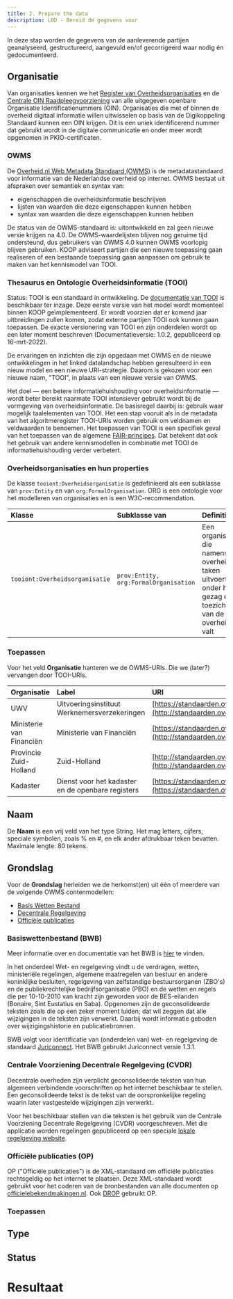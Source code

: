 ```yaml
---
title: 2. Prepare the data
description: LOD - Bereid de gegevens voor
---
```


In deze stap worden de gegevens van de aanleverende partijen geanalyseerd, gestructureerd, aangevuld en/of gecorrigeerd waar nodig én gedocumenteerd.

## Organisatie

Van organisaties kennen we het [Register van Overheidsorganisaties](https://organisaties.overheid.nl/) en de [Centrale OIN Raadpleegvoorziening](https://portaal.digikoppeling.nl/registers/) van alle uitgegeven openbare Organisatie Identificatienummers (OIN). Organisaties die met of binnen de overheid digitaal informatie willen uitwisselen op basis van de Digikoppeling Standaard kunnen een OIN krijgen. Dit is een uniek identificerend nummer dat gebruikt wordt in de digitale communicatie en onder meer wordt opgenomen in PKIO-certificaten.

### OWMS

De [Overheid.nl Web Metadata Standaard (OWMS)](https://standaarden.overheid.nl/owms/terms) is de metadatastandaard voor informatie van de Nederlandse overheid op internet. OWMS bestaat uit afspraken over semantiek en syntax van:

- eigenschappen die overheidsinformatie beschrijven
- lijsten van waarden die deze eigenschappen kunnen hebben
- syntax van waarden die deze eigenschappen kunnen hebben

De status van de OWMS-standaard is: uitontwikkeld en zal geen nieuwe versie krijgen na 4.0. De OWMS-waardelijsten blijven nog geruime tijd ondersteund, dus gebruikers van OWMS 4.0 kunnen OWMS voorlopig blijven gebruiken. KOOP adviseert partijen die een nieuwe toepassing gaan realiseren of een bestaande toepassing gaan aanpassen om gebruik te maken van het kennismodel van TOOI.

### Thesaurus en Ontologie Overheidsinformatie (TOOI)

Status: TOOI is een standaard in ontwikkeling. De [documentatie van TOOI](https://tardis.overheid.nl/manual/Documentatie_TOOI.html) is beschikbaar ter inzage. Deze eerste versie van het model wordt momenteel binnen KOOP geïmplementeerd. Er wordt voorzien dat er komend jaar uitbreidingen zullen komen, zodat externe partijen TOOI ook kunnen gaan toepassen. De exacte versionering van TOOI en zijn onderdelen wordt op een later moment beschreven (Documentatieversie: 1.0.2, gepubliceerd op 16-mrt-2022).

De ervaringen en inzichten die zijn opgedaan met OWMS en de nieuwe ontwikkelingen in het linked datalandschap hebben geresulteerd in een nieuw model en een nieuwe URI-strategie. Daarom is gekozen voor een nieuwe naam, "TOOI", in plaats van een nieuwe versie van OWMS.

Het doel — een betere informatiehuishouding voor overheidsinformatie — wordt beter bereikt naarmate TOOI intensiever gebruikt wordt bij de vormgeving van overheidsinformatie. De basisregel daarbij is: gebruik waar mogelijk taalelementen van TOOI. Het een stap vooruit als in de metadata van het algoritmeregister TOOI-URIs worden gebruik om veldnamen en veldwaarden te benoemen. Het toepassen van TOOI is een specifiek geval van het toepassen van de algemene [FAIR-principes](https://www.go-fair.org/fair-principles/). Dat betekent dat ook het gebruik van andere kennismodellen in combinatie met TOOI de informatiehuishouding verder verbetert.

### Overheidsorganisaties en hun properties

De klasse `tooiont:Overheidsorganisatie` is gedefinieerd als een subklasse van `prov:Entity` en van `org:FormalOrganisation`. ORG is een ontologie voor het modelleren van organisaties en is een W3C-recommendation.

| Klasse | Subklasse van | Definitie | Toelichting |
| :----- | :------------ | :-------- | :---------- |
| `tooiont:Overheidsorganisatie` | `prov:Entity, org:FormalOrganisation` | Een organisatie die namens de overheid taken uitvoert en onder het gezag en toezicht van de overheid valt | Welke organisaties dat zijn hangt af van wetgeving en verandert daarom met de tijd.

### Toepassen

Voor het veld **Organisatie** hanteren we de OWMS-URIs. Die we (later?) vervangen door TOOI-URIs.

| Organisatie | Label | URI |
| :---------- | :---- | :-- | 
| UWV | Uitvoeringsinstituut Werknemersverzekeringen | [https://standaarden.overheid.nl/owms/terms/Uitvoeringsinstituut_Werknemersverzekeringen](http://standaarden.overheid.nl/owms/terms/Uitvoeringsinstituut_Werknemersverzekeringen) |
| Ministerie van Financiën | Ministerie van Financiën | [https://standaarden.overheid.nl/owms/terms/Ministerie_van_Financien](http://standaarden.overheid.nl/owms/terms/Ministerie_van_Financien) | MINFIN |
| Provincie Zuid-Holland | Zuid-Holland | [http://standaarden.overheid.nl/owms/terms/Zuid-Holland](http://standaarden.overheid.nl/owms/terms/Zuid-Holland) |
| Kadaster | Dienst voor het kadaster en de openbare registers | [https://standaarden.overheid.nl/owms/terms/Dienst_voor_het_kadaster_en_de_openbare_registers](https://standaarden.overheid.nl/owms/terms/Dienst_voor_het_kadaster_en_de_openbare_registers) |


## Naam

De **Naam** is een vrij veld van het type String. Het mag letters, cijfers, speciale symbolen, zoals % en #, en elk ander afdrukbaar teken bevatten. Maximale lengte: 80 tekens.

## Grondslag

Voor de **Grondslag** herleiden we de herkomst(en) uit één of meerdere van de volgende OWMS contenmodellen:
- [Basis Wetten Bestand](https://standaarden.overheid.nl/bwb)
- [Decentrale Regelgeving](https://standaarden.overheid.nl/cvdr)
- [Officiële publicaties](https://standaarden.overheid.nl/op)

### Basiswettenbestand (BWB)

Meer informatie over en documentatie van het BWB is [hier](https://www.overheid.nl/help/wet-en-regelgeving) te vinden.

In het onderdeel Wet- en regelgeving vindt u de verdragen, wetten, ministeriële regelingen, algemene maatregelen van bestuur en andere koninklijke besluiten, regelgeving van zelfstandige bestuursorganen (ZBO's) en de publiekrechtelijke bedrijfsorganisatie (PBO) en de wetten en regels die per 10-10-2010 van kracht zijn geworden voor de BES-eilanden (Bonaire, Sint Eustatius en Saba). Opgenomen zijn de geconsolideerde teksten zoals die op een zeker moment luiden; dat wil zeggen dat alle wijzigingen in de teksten zijn verwerkt. Daarbij wordt informatie geboden over wijzigingshistorie en publicatiebronnen.

BWB volgt voor identificatie van (onderdelen van) wet- en regelgeving de standaard [Juriconnect](https://standaarden.overheid.nl/juriconnect). Het BWB gebruikt Juriconnect versie 1.3.1.

### Centrale Voorziening Decentrale Regelgeving (CVDR)

Decentrale overheden zijn verplicht geconsolideerde teksten van hun algemeen verbindende voorschriften op het internet beschikbaar te stellen. Een geconsolideerde tekst is de tekst van de oorspronkelijke regeling waarin later vastgestelde wijzigingen zijn verwerkt.

Voor het beschikbaar stellen van die teksten is het gebruik van de Centrale Voorziening Decentrale Regelgeving (CVDR) voorgeschreven. Met die applicatie worden regelingen gepubliceerd op een speciale [lokale regelgeving website](https://lokaleregelgeving.overheid.nl/zoeken).

### Officiële publicaties (OP)

OP ("Officiële publicaties") is de XML-standaard om officiële publicaties rechtsgeldig op het internet te plaatsen. Deze XML-standaard wordt gebruikt voor het coderen van de bronbestanden van alle documenten op [officielebekendmakingen.nl](https://www.officielebekendmakingen.nl/). Ook [DROP](https://www.koopoverheid.nl/voor-overheden/gemeenten-provincies-en-waterschappen/drop) gebruikt OP.

### Toepassen



## Type

## Status

# Resultaat
